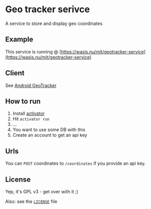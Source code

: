 # Geo tracker serivce

A service to store and display geo coordinates

## Example

This service is running @ [https://wasis.nu/mit/geotracker-service](https://wasis.nu/mit/geotracker-service)

## Client

See [Android GeoTracker](https://github.com/sne11ius/GeoTracker)

## How to run

1. Install [activator](https://www.playframework.com/documentation/2.3.x/Installing)
2. Hit `activator run`
3. ...
4. You want to use some DB with this
5. Create an account to get an api key

## Urls

You can `POST` coordinates to `/coordinates` if you provide an api key.

## License

Yep, it's GPL v3 - get over with it ;)

Also: see the [`LICENSE`](https://raw.githubusercontent.com/sne11ius/geotracker-service/master/LICENSE) file
